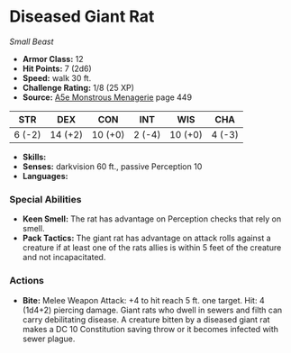 # Diseased Giant Rat

*Small* *Beast*

- **Armor Class:** 12
- **Hit Points:** 7 (2d6)
- **Speed:** walk 30 ft.
- **Challenge Rating:** 1/8 (25 XP)
- **Source:** [A5e Monstrous Menagerie](https://enpublishingrpg.com/products/level-up-monstrous-menagerie-a5e) page 449

| STR | DEX | CON | INT | WIS | CHA |
| --- | --- | --- | --- | --- | --- |
| 6 (-2) | 14 (+2) | 10 (+0) | 2 (-4) | 10 (+0) | 4 (-3) |

- **Skills:** 
- **Senses:** darkvision 60 ft., passive Perception 10
- **Languages:** 
### Special Abilities
- **Keen Smell:** The rat has advantage on Perception checks that rely on smell.
- **Pack Tactics:** The giant rat has advantage on attack rolls against a creature if at least one of the rats allies is within 5 feet of the creature and not incapacitated.
### Actions
- **Bite:** Melee Weapon Attack: +4 to hit  reach 5 ft.  one target. Hit: 4 (1d4+2) piercing damage. Giant rats who dwell in sewers and filth can carry debilitating disease. A creature bitten by a diseased giant rat makes a DC 10 Constitution saving throw or it becomes infected with sewer plague.


